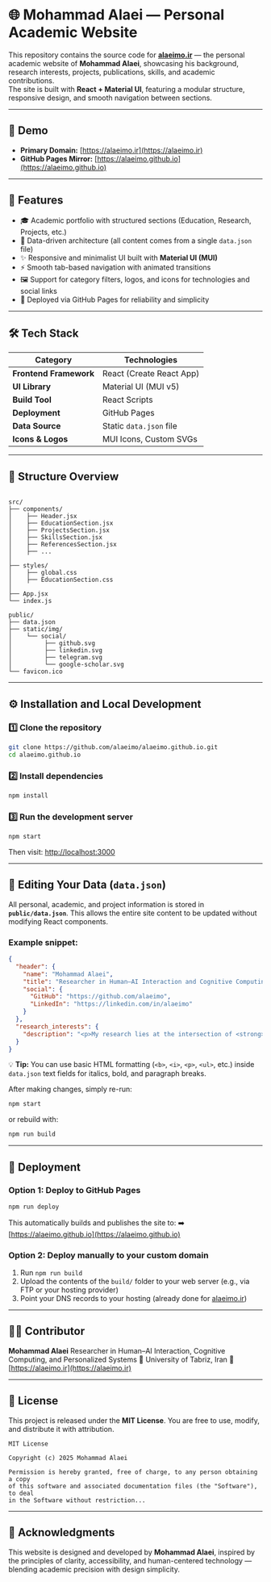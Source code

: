 # 🌐 Mohammad Alaei — Personal Academic Website

This repository contains the source code for **[alaeimo.ir](https://alaeimo.ir)** — the personal academic website of **Mohammad Alaei**, showcasing his background, research interests, projects, publications, skills, and academic contributions.  
The site is built with **React + Material UI**, featuring a modular structure, responsive design, and smooth navigation between sections.

---

## 🚀 Demo

- **Primary Domain:** [https://alaeimo.ir](https://alaeimo.ir)  
- **GitHub Pages Mirror:** [https://alaeimo.github.io](https://alaeimo.github.io)

---

## 🧩 Features

- 🎓 Academic portfolio with structured sections (Education, Research, Projects, etc.)  
- 🧠 Data-driven architecture (all content comes from a single `data.json` file)  
- ✨ Responsive and minimalist UI built with **Material UI (MUI)**  
- ⚡ Smooth tab-based navigation with animated transitions  
- 🖼️ Support for category filters, logos, and icons for technologies and social links  
- 🌈 Deployed via GitHub Pages for reliability and simplicity  

---

## 🛠️ Tech Stack

| Category | Technologies |
|-----------|---------------|
| **Frontend Framework** | React (Create React App) |
| **UI Library** | Material UI (MUI v5) |
| **Build Tool** | React Scripts |
| **Deployment** | GitHub Pages |
| **Data Source** | Static `data.json` file |
| **Icons & Logos** | MUI Icons, Custom SVGs |

---

## 🧠 Structure Overview

```

src/
├── components/
│    ├── Header.jsx
│    ├── EducationSection.jsx
│    ├── ProjectsSection.jsx
│    ├── SkillsSection.jsx
│    ├── ReferencesSection.jsx
│    ├── ...
│
├── styles/
│    ├── global.css
│    ├── EducationSection.css
│
├── App.jsx
└── index.js

public/
├── data.json
├── static/img/
│    └── social/
│         ├── github.svg
│         ├── linkedin.svg
│         ├── telegram.svg
│         └── google-scholar.svg
└── favicon.ico

````

---

## ⚙️ Installation and Local Development

### 1️⃣ Clone the repository
```bash
git clone https://github.com/alaeimo/alaeimo.github.io.git
cd alaeimo.github.io
````

### 2️⃣ Install dependencies

```bash
npm install
```

### 3️⃣ Run the development server

```bash
npm start
```

Then visit: [http://localhost:3000](http://localhost:3000)

---

## 🧾 Editing Your Data (`data.json`)

All personal, academic, and project information is stored in **`public/data.json`**.
This allows the entire site content to be updated without modifying React components.

### Example snippet:

```json
{
  "header": {
    "name": "Mohammad Alaei",
    "title": "Researcher in Human–AI Interaction and Cognitive Computing",
    "social": {
      "GitHub": "https://github.com/alaeimo",
      "LinkedIn": "https://linkedin.com/in/alaeimo"
    }
  },
  "research_interests": {
    "description": "<p>My research lies at the intersection of <strong>human behavior</strong>, <em>cognitive computing</em>, and <strong>AI-driven personalization</strong>...</p>"
  }
}
```

💡 **Tip:** You can use basic HTML formatting (`<b>`, `<i>`, `<p>`, `<ul>`, etc.) inside `data.json` text fields for italics, bold, and paragraph breaks.

After making changes, simply re-run:

```bash
npm start
```

or rebuild with:

```bash
npm run build
```

---

## 🚀 Deployment

### Option 1: Deploy to GitHub Pages

```bash
npm run deploy
```

This automatically builds and publishes the site to:
➡️ [https://alaeimo.github.io](https://alaeimo.github.io)

### Option 2: Deploy manually to your custom domain

1. Run `npm run build`
2. Upload the contents of the `build/` folder to your web server (e.g., via FTP or your hosting provider)
3. Point your DNS records to your hosting (already done for [alaeimo.ir](https://alaeimo.ir))

---

## 👨‍💻 Contributor

**Mohammad Alaei**
Researcher in Human–AI Interaction, Cognitive Computing, and Personalized Systems
📍 University of Tabriz, Iran
🔗 [https://alaeimo.ir](https://alaeimo.ir)

---

## 📜 License

This project is released under the **MIT License**.
You are free to use, modify, and distribute it with attribution.

```
MIT License

Copyright (c) 2025 Mohammad Alaei

Permission is hereby granted, free of charge, to any person obtaining a copy
of this software and associated documentation files (the "Software"), to deal
in the Software without restriction...
```

---

## 🧭 Acknowledgments

This website is designed and developed by **Mohammad Alaei**, inspired by the principles of clarity, accessibility, and human-centered technology — blending academic precision with design simplicity.


